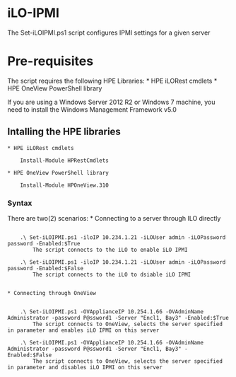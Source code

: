 # iLO-IPMI
The Set-iLOIPMI.ps1 script configures IPMI settings for a given server

# Pre-requisites
The script requires the following HPE Libraries:
    * HPE iLORest cmdlets
    * HPE OneView PowerShell library 

If you are using a Windows Server 2012 R2 or Windows 7 machine, you need to install the Windows Management Framework v5.0


## Intalling the HPE libraries
    * HPE iLORest cmdlets 
```
    Install-Module HPRestCmdlets
```    
    * HPE OneView PowerShell library
```
    Install-Module HPOneView.310
``` 


### Syntax

There are two(2) scenarios:
    * Connecting to a server through ILO directly
```

    .\ Set-iLOIPMI.ps1 -iloIP 10.234.1.21 -iLOUser admin -iLOPassword password -Enabled:$True
        The script connects to the iLO to enable iLO IPMI 

    .\ Set-iLOIPMI.ps1 -iloIP 10.234.1.21 -iLOUser admin -iLOPassword password -Enabled:$False
        The script connects to the iLO to dsiable iLO IPMI 


```

    * Connecting through OneView
```

    .\ Set-iLOIPMI.ps1 -OVApplianceIP 10.254.1.66 -OVAdminName Administrator -password P@ssword1 -Server "Encl1, Bay3" -Enabled:$True
        The script connects to OneView, selects the server specified in parameter and enables iLO IPMI on this server

    .\ Set-iLOIPMI.ps1 -OVApplianceIP 10.254.1.66 -OVAdminName Administrator -password P@ssword1 -Server "Encl1, Bay3" -Enabled:$False
        The script connects to OneView, selects the server specified in parameter and disables iLO IPMI on this server
```
